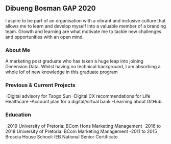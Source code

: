 ## Dibueng Bosman GAP 2020

I aspire to be part of an organisation with a vibrant and inclusive culture that allows me to learn and develop myself into a valuable member of a branding team. Growth and learning are what motivate me to tackle new challenges and opportunities with an open mind.

### About Me

A marketing post graduate who has taken a huge leap into joining Dimension Data. Whilst having no technical background, I am absorbing a whole lof of new knowledge in this graduate program

### Previous & Current Projects

-Digital advisory for Tsogo Sun
-Digital CX recommendations for Life Healthcare
-Account plan for a digital/virtual bank
-Learning about GitHub.

### Education
-2019 University of Pretoria: BCom Hons Marketing Management
-2016 to 2018 University of Pretoria: BCom Marketing Management
-2011 to 2015 Brescia House School: IEB National Senior Certificate


